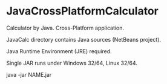 # JavaCrossPlatformCalculator
Calculator by Java.
Cross-Platform application.

JavaCalc directory contains Java sources (NetBeans project).

Java Runtime Environment (JRE) required.

Single JAR runs under Windows 32/64, Linux 32/64.

java -jar NAME.jar












